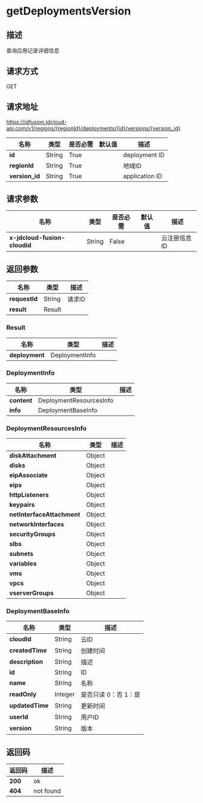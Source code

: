 # getDeploymentsVersion


## 描述
查询应用记录详细信息

## 请求方式
GET

## 请求地址
https://jdfusion.jdcloud-api.com/v1/regions/{regionId}/deployments/{id}/versions/{version_id}

|名称|类型|是否必需|默认值|描述|
|---|---|---|---|---|
|**id**|String|True| |deployment ID|
|**regionId**|String|True| |地域ID|
|**version_id**|String|True| |application ID|

## 请求参数
|名称|类型|是否必需|默认值|描述|
|---|---|---|---|---|
|**x-jdcloud-fusion-cloudid**|String|False| |云注册信息ID|


## 返回参数
|名称|类型|描述|
|---|---|---|
|**requestId**|String|请求ID|
|**result**|Result| |

### Result
|名称|类型|描述|
|---|---|---|
|**deployment**|DeploymentInfo| |
### DeploymentInfo
|名称|类型|描述|
|---|---|---|
|**content**|DeploymentResourcesInfo| |
|**info**|DeploymentBaseInfo| |
### DeploymentResourcesInfo
|名称|类型|描述|
|---|---|---|
|**diskAttachment**|Object| |
|**disks**|Object| |
|**eipAssociate**|Object| |
|**eips**|Object| |
|**httpListeners**|Object| |
|**keypairs**|Object| |
|**netInterfaceAttachment**|Object| |
|**networkInterfaces**|Object| |
|**securityGroups**|Object| |
|**slbs**|Object| |
|**subnets**|Object| |
|**variables**|Object| |
|**vms**|Object| |
|**vpcs**|Object| |
|**vserverGroups**|Object| |
### DeploymentBaseInfo
|名称|类型|描述|
|---|---|---|
|**cloudId**|String|云ID|
|**createdTime**|String|创建时间|
|**description**|String|描述|
|**id**|String|ID|
|**name**|String|名称|
|**readOnly**|Integer|是否只读 0：否 1：是|
|**updatedTime**|String|更新时间|
|**userId**|String|用户ID|
|**version**|String|版本|

## 返回码
|返回码|描述|
|---|---|
|**200**|ok|
|**404**|not found|
